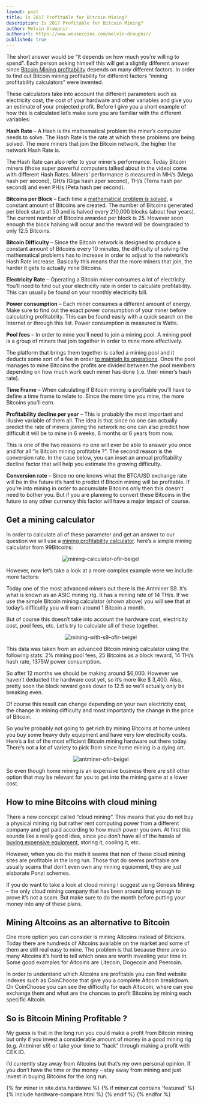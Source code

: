 ```yaml
---
layout: post
title: Is 2017 Profitable for Bitcoin Mining?
description: Is 2017 Profitable for Bitcoin Mining?
author: Melvin Draupnir
authorurl: https://www.weusecoins.com/melvin-draupnir/
published: true
---
```


<p>The short answer would be “It depends on how much you’re willing to spend”. Each person asking himself this will get a slightly different answer since <a href="/how-does-bitcoin-mining-really-operate/">Bitcoin Mining profitability</a> depends on many different factors. In order to find out Bitcoin mining profitability for different factors “mining profitability calculators” were invented.</p>

<p>These calculators take into account the different parameters such as electricity cost, the cost of your hardware and other variables and give you an estimate of your projected profit. Before I give you a short example of how this is calculated let’s make sure you are familiar with the different variables:</p>

<p><strong>Hash Rate</strong> – A Hash is the mathematical problem the miner’s computer needs to solve. The Hash Rate is the rate at which these problems are being solved. The more miners that join the Bitcoin network, the higher the network Hash Rate is.</p>

<p>The Hash Rate can also refer to your miner’s performance. Today Bitcoin miners (those super powerful computers talked about in the video) come with different Hash Rates. Miners’ performance is measured in MH/s (Mega hash per second), GH/s (Giga hash zper second), TH/s (Terra hash per second) and even PH/s (Peta hash per second).</p>

<p><strong>Bitcoins per Block</strong> – Each time a <a href="/bitcoin-mining-centralization/">mathematical problem is solved</a>, a constant amount of Bitcoins are created. The number of Bitcoins generated per block starts at 50 and is halved every 210,000 blocks (about four years). The current number of Bitcoins awarded per block is 25. However soon enough the block halving will occur and the reward will be downgraded to only 12.5 Bitcoins.</p>

<p><strong>Bitcoin Difficulty</strong> – Since the Bitcoin network is designed to produce a constant amount of Bitcoins every 10 minutes, the difficulty of solving the mathematical problems has to increase in order to adjust to the network’s Hash Rate increase. Basically this means that the more miners that join, the harder it gets to actually mine Bitcoins.</p>

<p><strong>Electricity Rate</strong> – Operating a Bitcoin miner consumes a lot of electricity. You’ll need to find out your electricity rate in order to calculate profitability. This can usually be found on your monthly electricity bill.</p>

<p><strong>Power consumption</strong> – Each miner consumes a different amount of energy. Make sure to find out the exact power consumption of your miner before calculating profitability. This can be found easily with a quick search on the Internet or through this list. Power consumption is measured is Watts.</p>

<p><strong>Pool fees</strong> – In order to mine you’ll need to join a mining pool. A mining pool is a group of miners that join together in order to mine more effectively. </p>

<p>The platform that brings them together is called a mining pool and it deducts some sort of a fee in order <a href="/bitcoin-mining-for-beginners-how-to-mine-bitcoins/">to maintain its operations</a>. Once the pool manages to mine Bitcoins the profits are divided between the pool members depending on how much work each miner has done (i.e. their miner’s hash rate).</p>

<p><strong>Time Frame</strong> – When calculating if Bitcoin mining is profitable you’ll have to define a time frame to relate to. Since the more time you mine, the more Bitcoins you’ll earn.</p>

<p><strong>Profitability decline per year</strong> – This is probably the most important and illusive variable of them all. The idea is that since no one can actually predict the rate of miners joining the network no one can also predict how difficult it will be to mine in 6 weeks, 6 months or 6 years from now. </p>

<p>This is one of the two reasons  no one will ever be able to answer you once and for all “is Bitcoin mining profitable ?”. The second reason is the conversion rate. In the case below, you can inset an annual profitability decline factor that will help you estimate the growing difficulty.</p>

<p><strong>Conversion rate</strong> – Since no one knows what the BTC/USD exchange rate will be in the future it’s hard to predict if Bitcoin mining will be profitable. If you’re into mining in order to accumulate Bitcoins only then this doesn’t need to bother you. But if you are planning to convert these Bitcoins in the future to any other currency this factor will have a major impact of course.</p>

<h2>Get a mining calculator</h2>

<p>In order to calculate all of these parameter and get an answer to our question we will use a <a href="/how-to-setup-bitcoin-mining-hardware-bitmain-antminer/">mining profitability calculator</a>.  here’s a simple mining calculator from 99Bitcoins:</p>

<p><center><img src="/images/mining-calculator-ofir-beigel.jpg" alt="mining-calculator-ofir-beigel"/></center></p>

<p>However, now let’s take a look at a more complex example were we include more factors:</p>

<p>Today one of the most advanced miners out there is the Antminer S9. It’s what is known as an ASIC mining rig.  It has a mining rate of 14 TH/s. If we use the simple Bitcoin mining calculator (shown above) you will see that at today’s difficultly you will earn around 1 Bitcoin a month.</p>

<p>But of course this doesn’t take into account the hardware cost, electricity cost, pool fees, etc. Let’s try to calculate all of these together.</p>

<p><center><img src="/images/mining-with-s9-ofir-beigel.png" alt="mining-with-s9-ofir-beigel"/></center></p>

<p>This data was taken from an advanced Bitcoin mining calculator using the following stats: 2% mining pool fees, 25 Bitcoins as a block reward, 14 TH/s hash rate, 1375W power consumption. </p>

<p>So after 12 months we should be making around $6,000. However we haven’t deducted the hardware cost yet, so it’s more like $ 3,400. Also, pretty soon the block reward goes down to 12.5 so we’ll actually only be breaking even.</p>

<p>Of course this result can change depending on your own electricity cost, the change in mining difficulty and most importantly the change in the price of Bitcoin.</p>

<p>So you’re probably not going to get rich by mining Bitcoins at home unless you buy some heavy duty equipment and have very low electricity costs. Here’s a list of the most efficient Bitcoin mining hardware out there today. There’s not a lot of variety to pick from since home mining is a dying art.</p>

<p><center><img src="/images/antminer-ofir-beigel.jpg" alt="antminer-ofir-beigel"/></center></p>

<p>So even though home mining is an expensive business there are still other option that may be relevant for you to get into the mining game at a lower cost.</p>

<h2>How to mine Bitcoins with cloud mining</h2>

<p>There a new concept called “cloud mining“. This means that you do not buy a physical mining rig but rather rent computing power from a different company and get paid according to how much power you own. At first this sounds like a really good idea, since you don’t have all of the hassle of <a href="/usb-bitcoin-miner-setup-guide/">buying expensive equipment</a>, storing it, cooling it, etc.</p>

<p>However, when you do the math it seems that non of these cloud mining sites are profitable in the long run. Those that do seems profitable are usually scams that don’t even own any mining equipment, they are just elaborate Ponzi schemes.</p>

<p>If you do want to take a look at cloud mining I suggest using Genesis Mining – the only cloud mining company that has been around long enough to prove it’s not a scam. But make sure to do the month before putting your money into any of these plans.</p>

<h2>Mining Altcoins as an alternative to Bitcoin</h2>

<p>One more option you can consider is mining Altcoins instead of Bitcions. Today there are hundreds of Altcoins available on the market and some of them are still real easy to mine. The problem is that because there are so many Altcoins it’s hard to tell which ones are worth investing your time in. Some good examples for Altcoins are Litecoin, Dogecoin and Peercoin.</p>

<p>In order to understand which Altcoins are profitable you can find website indexes such as CoinChoose that give you a complete Altcoin breakdown. On CoinChoose you can see the difficulty for each Altocoin, where can you exchange them and what are the chances to profit Bitcoins by mining each specific Altcoin. </p>

<h2>So is Bitcoin Mining Profitable ?</h2>

<p>My guess is that in the long run you could make a profit from Bitcoin mining but only if you invest a considerable amount of money in a good mining rig (e.g. Antminer s9) or take your time to “hack” through making a profit with CEX.IO. </p>

<p>I’d currently stay away from Altcoins but that’s my own personal opinion. If you don’t have the time or the money – stay away from mining and just invest in buying Bitcoins for the long run.</p>

<div class="hardware-comparison">
{% for miner in site.data.hardware %}
{% if miner.cat contains 'featured' %}
{% include hardware-compare.html %}
{% endif %}
{% endfor %}
</div>


